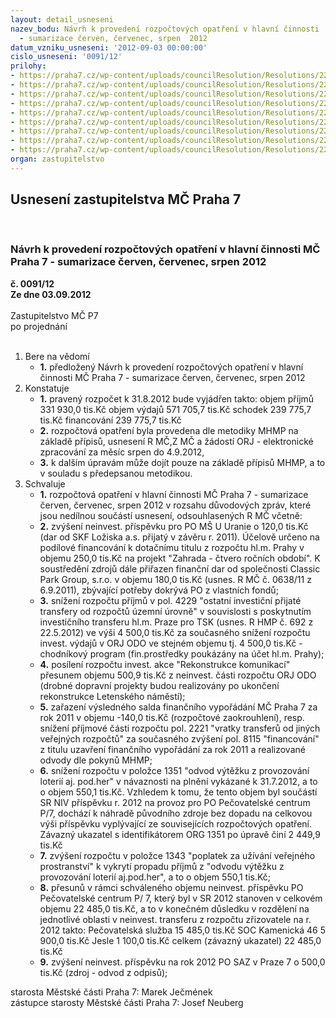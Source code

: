 ```yaml
---
layout: detail_usneseni
nazev_bodu: Návrh k provedení rozpočtových opatření v hlavní činnosti  MČ Praha 7
  - sumarizace červen, červenec, srpen  2012
datum_vzniku_usneseni: '2012-09-03 00:00:00'
cislo_usneseni: '0091/12'
prilohy:
- https://praha7.cz/wp-content/uploads/councilResolution/Resolutions/22103/4-12-p1_usneseni_zmc_64.doc
- https://praha7.cz/wp-content/uploads/councilResolution/Resolutions/22103/4-12-p2_usneseni_zmc_67.doc
- https://praha7.cz/wp-content/uploads/councilResolution/Resolutions/22103/4-12-p3.1_usnesemi_rmc_481.doc
- https://praha7.cz/wp-content/uploads/councilResolution/Resolutions/22103/4-12-p3.2_duvodova_zpr12ro%c4%8derven_ra.doc
- https://praha7.cz/wp-content/uploads/councilResolution/Resolutions/22103/4-12-p_4.1_usneseni_531.doc
- https://praha7.cz/wp-content/uploads/councilResolution/Resolutions/22103/4-12-p4.2_duvodova.doc
- https://praha7.cz/wp-content/uploads/councilResolution/Resolutions/22103/4-12-p5_duvodova_zprava.doc
- https://praha7.cz/wp-content/uploads/councilResolution/Resolutions/22103/4-12-fv13082012zm%c4%8d.doc
- https://praha7.cz/wp-content/uploads/councilResolution/Resolutions/22103/4-12-r_m%c4%8d_0599_sum678.doc
organ: zastupitelstvo
---
```

<div id="ucUsn_pList" class="usn">
	<span><h2>Usnesení zastupitelstva MČ Praha 7 </h2>
<br></span><div class="standBody">
<span><h3>Návrh k provedení rozpočtových opatření v hlavní činnosti  MČ Praha 7 - sumarizace červen, červenec, srpen  2012</h3></span><div class="center">
		<strong>č. 0091/12</strong><br>
	</div>
<div class="center">
		<strong>Ze dne 03.09.2012</strong><br><br>
	</div>Zastupitelstvo MČ P7<br> po projednání<br><br><ol>
<li>Bere na vědomí<ul><li>
<strong>1.</strong> předložený Návrh k provedení rozpočtových opatření v hlavní činnosti  MČ Praha 7 - sumarizace červen, červenec, srpen  2012</li></ul>
</li>
<li>Konstatuje<ul>
<li>
<strong>1.</strong> pravený rozpočet k 31.8.2012 bude vyjádřen takto: objem příjmů       	     331 930,0 tis.Kč objem výdajů       	     571 705,7 tis.Kč schodek               	     239 775,7 tis.Kč financování        	     239 775,7 tis.Kč</li>
<li>
<strong>2.</strong> rozpočtová opatření byla provedena dle metodiky MHMP na základě přípisů, usnesení R MČ,Z MČ a žádostí ORJ -  elektronické  zpracování za měsíc srpen  do 4.9.2012,</li>
<li>
<strong>3.</strong> k dalším úpravám může dojít pouze na základě přípisů MHMP, a to v souladu s předepsanou metodikou.</li>
</ul>
</li>
<li>Schvaluje<ul>
<li>
<strong>1.</strong> rozpočtová opatření v hlavní činnosti MČ Praha 7 - sumarizace červen, červenec, srpen  2012 v rozsahu důvodových zpráv, které jsou nedílnou součástí usnesení, odsouhlasených  R MČ včetně:</li>
<li>
<strong>2.</strong> zvýšení neinvest. příspěvku pro PO MŠ U Uranie o 120,0 tis.Kč (dar od SKF Ložiska a.s. přijatý v závěru r. 2011). Účelově určeno na podílové financování k dotačnímu titulu z rozpočtu hl.m. Prahy v objemu 250,0 tis.Kč na projekt "Zahrada - čtvero ročních období". K soustředění zdrojů dále přiřazen finanční dar od společnosti Classic Park Group, s.r.o. v objemu 180,0 tis.Kč (usnes. R MČ č. 0638/11 z 6.9.2011), zbývající potřeby dokrývá PO z vlastních fondů;</li>
<li>
<strong>3.</strong> snížení rozpočtu příjmů v pol. 4229 "ostatní investiční přijaté transfery od rozpočtů územní úrovně"  v souvislosti s poskytnutím investičního transferu hl.m. Praze pro TSK (usnes. R HMP č. 692 z 22.5.2012) ve výši 4 500,0 tis.Kč za současného  snížení rozpočtu invest. výdajů v ORJ ODO ve stejném objemu tj. 4 500,0 tis.Kč - chodníkový program (fin.prostředky poukázány na účet hl.m. Prahy);</li>
<li>
<strong>4.</strong> posílení rozpočtu invest. akce "Rekonstrukce komunikací" přesunem objemu 500,9 tis.Kč z neinvest. části rozpočtu ORJ ODO (drobné dopravní projekty budou realizovány po ukončení rekonstrukce Letenského náměstí); </li>
<li>
<strong>5.</strong> zařazení výsledného salda finančního vypořádání MČ Praha 7 za rok 2011 v objemu -140,0 tis.Kč (rozpočtové zaokrouhlení), resp. snížení příjmové části rozpočtu pol. 2221 "vratky transferů od jiných veřejných rozpočtů" za současného zvýšení pol. 8115 "financování" z titulu uzavření finančního vypořádání za rok 2011 a realizované  odvody  dle pokynů MHMP;</li>
<li>
<strong>6.</strong> snížení  rozpočtu v položce 1351 "odvod  výtěžku  z provozování  loterií aj. pod.her" v návaznosti na plnění vykázané k 31.7.2012, a to o objem 550,1  tis.Kč. Vzhledem k tomu, že tento objem byl součástí SR NIV příspěvku r. 2012  na provoz pro PO Pečovatelské centrum P/7, dochází k náhradě původního zdroje bez dopadu na celkovou výši příspěvku vyplývající ze souvisejících rozpočtových opatření. Závazný ukazatel s identifikátorem ORG 1351 po úpravě činí  2 449,9 tis.Kč</li>
<li>
<strong>7.</strong> zvýšení rozpočtu v položce 1343 "poplatek za užívání veřejného prostranství"  k  vykrytí propadu příjmů z "odvodu výtěžku z provozování loterií aj.pod.her", a to o objem 550,1 tis.Kč;</li>
<li>
<strong>8.</strong> přesunů v rámci schváleného objemu neinvest. příspěvku PO Pečovatelské centrum P/ 7, který byl v SR 2012 stanoven v celkovém objemu 22 485,0 tis.Kč, a to v konečném důsledku v rozdělení na jednotlivé oblasti v  neinvest. transferu z rozpočtu zřizovatele na r. 2012 takto: Pečovatelská služba                                        15 485,0 tis.Kč SOC Kamenická 46                                          5 900,0 tis.Kč Jesle                                                                  1 100,0 tis.Kč celkem (závazný ukazatel)                             22 485,0 tis.Kč</li>
<li>
<strong>9.</strong> zvýšení neinvest. příspěvku na rok 2012 PO SAZ v Praze 7 o 500,0 tis.Kč (zdroj - odvod  z odpisů);</li>
</ul>
</li>
</ol>starosta Městské části Praha 7: Marek Ječmének<br>zástupce starosty Městské části Praha 7: Josef Neuberg
</div>
</div>